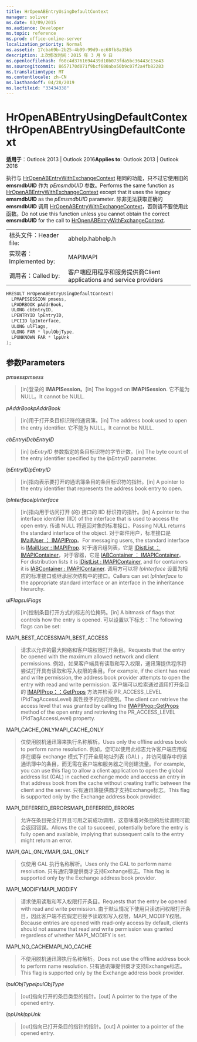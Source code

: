 ```yaml
---
title: HrOpenABEntryUsingDefaultContext
manager: soliver
ms.date: 03/09/2015
ms.audience: Developer
ms.topic: reference
ms.prod: office-online-server
localization_priority: Normal
ms.assetid: 17cba69b-2b25-4b99-99d9-ec68fb8a35b5
description: 上次修改时间：2015 年 3 月 9 日
ms.openlocfilehash: f60c4d3761694439d10b073fda5bc36443c13e43
ms.sourcegitcommit: 8657170d071f9bcf680aba50b9c07f2a4fb82283
ms.translationtype: MT
ms.contentlocale: zh-CN
ms.lasthandoff: 04/28/2019
ms.locfileid: "33434338"
---
```

# <a name="hropenabentryusingdefaultcontext"></a><span data-ttu-id="643ed-103">HrOpenABEntryUsingDefaultContext</span><span class="sxs-lookup"><span data-stu-id="643ed-103">HrOpenABEntryUsingDefaultContext</span></span>

  
  
<span data-ttu-id="643ed-104">**适用于**：Outlook 2013 | Outlook 2016</span><span class="sxs-lookup"><span data-stu-id="643ed-104">**Applies to**: Outlook 2013 | Outlook 2016</span></span> 
  
<span data-ttu-id="643ed-105">执行与 [HrOpenABEntryWithExchangeContext](hropenabentrywithexchangecontext.md) 相同的功能，只不过它使用旧的 **emsmdbUID** 作为  _pEmsmdbUID_ 参数。</span><span class="sxs-lookup"><span data-stu-id="643ed-105">Performs the same function as [HrOpenABEntryWithExchangeContext](hropenabentrywithexchangecontext.md) except that it uses the legacy **emsmdbUID** as the  _pEmsmdbUID_ parameter.</span></span> <span data-ttu-id="643ed-106">除非无法获取正确的 **emsmdbUID** 调用 [HrOpenABEntryWithExchangeContext](hropenabentrywithexchangecontext.md)，否则请不要使用此函数。</span><span class="sxs-lookup"><span data-stu-id="643ed-106">Do not use this function unless you cannot obtain the correct **emsmdbUID** for the call to [HrOpenABEntryWithExchangeContext](hropenabentrywithexchangecontext.md).</span></span>
  
|||
|:-----|:-----|
|<span data-ttu-id="643ed-107">标头文件：</span><span class="sxs-lookup"><span data-stu-id="643ed-107">Header file:</span></span>  <br/> |<span data-ttu-id="643ed-108">abhelp.h</span><span class="sxs-lookup"><span data-stu-id="643ed-108">abhelp.h</span></span>  <br/> |
|<span data-ttu-id="643ed-109">实现者：</span><span class="sxs-lookup"><span data-stu-id="643ed-109">Implemented by:</span></span>  <br/> |<span data-ttu-id="643ed-110">MAPI</span><span class="sxs-lookup"><span data-stu-id="643ed-110">MAPI</span></span>  <br/> |
|<span data-ttu-id="643ed-111">调用者：</span><span class="sxs-lookup"><span data-stu-id="643ed-111">Called by:</span></span>  <br/> |<span data-ttu-id="643ed-112">客户端应用程序和服务提供商</span><span class="sxs-lookup"><span data-stu-id="643ed-112">Client applications and service providers</span></span>  <br/> |
   
```cpp
HRESULT HrOpenABEntryUsingDefaultContext(
  LPMAPISESSION pmsess,
  LPADRBOOK pAddrBook,
  ULONG cbEntryID,
  LPENTRYID lpEntryID,
  LPCIID lpInterface,
  ULONG ulFlags,
  ULONG FAR * lpulObjType,
  LPUNKNOWN FAR * lppUnk
);
```

## <a name="parameters"></a><span data-ttu-id="643ed-113">参数</span><span class="sxs-lookup"><span data-stu-id="643ed-113">Parameters</span></span>

 <span data-ttu-id="643ed-114">_pmsess_</span><span class="sxs-lookup"><span data-stu-id="643ed-114">_pmsess_</span></span>
  
> <span data-ttu-id="643ed-115">[in]登录的 **IMAPISession**。</span><span class="sxs-lookup"><span data-stu-id="643ed-115">[in] The logged on **IMAPISession**.</span></span> <span data-ttu-id="643ed-116">它不能为 NULL。</span><span class="sxs-lookup"><span data-stu-id="643ed-116">It cannot be NULL.</span></span>
    
 <span data-ttu-id="643ed-117">_pAddrBook_</span><span class="sxs-lookup"><span data-stu-id="643ed-117">_pAddrBook_</span></span>
  
> <span data-ttu-id="643ed-118">[in]用于打开条目标识符的通讯簿。</span><span class="sxs-lookup"><span data-stu-id="643ed-118">[in] The address book used to open the entry identifier.</span></span> <span data-ttu-id="643ed-119">它不能为 NULL。</span><span class="sxs-lookup"><span data-stu-id="643ed-119">It cannot be NULL.</span></span>
    
 <span data-ttu-id="643ed-120">_cbEntryID_</span><span class="sxs-lookup"><span data-stu-id="643ed-120">_cbEntryID_</span></span>
  
> <span data-ttu-id="643ed-121">[in]  _lpEntryID_ 参数指定的条目标识符的字节计数。</span><span class="sxs-lookup"><span data-stu-id="643ed-121">[in] The byte count of the entry identifier specified by the  _lpEntryID_ parameter.</span></span> 
    
 <span data-ttu-id="643ed-122">_lpEntryID_</span><span class="sxs-lookup"><span data-stu-id="643ed-122">_lpEntryID_</span></span>
  
>  <span data-ttu-id="643ed-123">[in]指向表示要打开的通讯簿条目的条目标识符的指针。</span><span class="sxs-lookup"><span data-stu-id="643ed-123">[in] A pointer to the entry identifier that represents the address book entry to open.</span></span> 
    
 <span data-ttu-id="643ed-124">_lpInterface_</span><span class="sxs-lookup"><span data-stu-id="643ed-124">_lpInterface_</span></span>
  
> <span data-ttu-id="643ed-125">[in]指向用于访问打开 (的) 接口的 IID 标识符的指针。</span><span class="sxs-lookup"><span data-stu-id="643ed-125">[in] A pointer to the interface identifier (IID) of the interface that is used to access the open entry.</span></span> <span data-ttu-id="643ed-126">传递 NULL 将返回对象的标准接口。</span><span class="sxs-lookup"><span data-stu-id="643ed-126">Passing NULL returns the standard interface of the object.</span></span> <span data-ttu-id="643ed-127">对于邮件用户，标准接口是 [IMailUser ： IMAPIProp](imailuserimapiprop.md)。</span><span class="sxs-lookup"><span data-stu-id="643ed-127">For messaging users, the standard interface is [IMailUser : IMAPIProp](imailuserimapiprop.md).</span></span> <span data-ttu-id="643ed-128">对于通讯组列表，它是 [IDistList ： IMAPIContainer](idistlistimapicontainer.md)，对于容器，它是 [IABContainer ： IMAPIContainer](iabcontainerimapicontainer.md)。</span><span class="sxs-lookup"><span data-stu-id="643ed-128">For distribution lists it is [IDistList : IMAPIContainer](idistlistimapicontainer.md), and for containers it is [IABContainer : IMAPIContainer](iabcontainerimapicontainer.md).</span></span> <span data-ttu-id="643ed-129">调用方可以将  _lpInterface_ 设置为相应的标准接口或继承层次结构中的接口。</span><span class="sxs-lookup"><span data-stu-id="643ed-129">Callers can set  _lpInterface_ to the appropriate standard interface or an interface in the inheritance hierarchy.</span></span> 
    
 <span data-ttu-id="643ed-130">_ulFlags_</span><span class="sxs-lookup"><span data-stu-id="643ed-130">_ulFlags_</span></span>
  
> <span data-ttu-id="643ed-131">[in]控制条目打开方式的标志的位掩码。</span><span class="sxs-lookup"><span data-stu-id="643ed-131">[in] A bitmask of flags that controls how the entry is opened.</span></span> <span data-ttu-id="643ed-132">可以设置以下标志：</span><span class="sxs-lookup"><span data-stu-id="643ed-132">The following flags can be set:</span></span>
    
<span data-ttu-id="643ed-133">MAPI_BEST_ACCESS</span><span class="sxs-lookup"><span data-stu-id="643ed-133">MAPI_BEST_ACCESS</span></span>
  
> <span data-ttu-id="643ed-134">请求以允许的最大网络和客户端权限打开条目。</span><span class="sxs-lookup"><span data-stu-id="643ed-134">Requests that the entry be opened with the maximum allowed network and client permissions.</span></span> <span data-ttu-id="643ed-135">例如，如果客户端具有读取和写入权限，通讯簿提供程序将尝试打开具有读取和写入权限的条目。</span><span class="sxs-lookup"><span data-stu-id="643ed-135">For example, if the client has read and write permission, the address book provider attempts to open the entry with read and write permission.</span></span> <span data-ttu-id="643ed-136">客户端可以检索通过调用打开条目的 [IMAPIProp：：GetProps](imapiprop-getprops.md) 方法并检索 PR_ACCESS_LEVEL (PidTagAccessLevel) 属性授予的访问级别。</span><span class="sxs-lookup"><span data-stu-id="643ed-136">The client can retrieve the access level that was granted by calling the [IMAPIProp::GetProps](imapiprop-getprops.md) method of the open entry and retrieving the PR_ACCESS_LEVEL (PidTagAccessLevel) property.</span></span> 
    
<span data-ttu-id="643ed-137">MAPI_CACHE_ONLY</span><span class="sxs-lookup"><span data-stu-id="643ed-137">MAPI_CACHE_ONLY</span></span>
  
> <span data-ttu-id="643ed-138">仅使用脱机通讯簿来执行名称解析。</span><span class="sxs-lookup"><span data-stu-id="643ed-138">Uses only the offline address book to perform name resolution.</span></span> <span data-ttu-id="643ed-139">例如，您可以使用此标志允许客户端应用程序在缓存 exchange 模式下打开全局地址列表 (GAL) ，并访问缓存中的该通讯簿中的条目，而无需在客户端和服务器之间创建流量。</span><span class="sxs-lookup"><span data-stu-id="643ed-139">For example, you can use this flag to allow a client application to open the global address list (GAL) in cached exchange mode and access an entry in that address book from the cache without creating traffic between the client and the server.</span></span> <span data-ttu-id="643ed-140">只有通讯簿提供商才支持Exchange标志。</span><span class="sxs-lookup"><span data-stu-id="643ed-140">This flag is supported only by the Exchange address book provider.</span></span>
    
<span data-ttu-id="643ed-141">MAPI_DEFERRED_ERRORS</span><span class="sxs-lookup"><span data-stu-id="643ed-141">MAPI_DEFERRED_ERRORS</span></span>
  
> <span data-ttu-id="643ed-142">允许在条目完全打开且可用之前成功调用，这意味着对条目的后续调用可能会返回错误。</span><span class="sxs-lookup"><span data-stu-id="643ed-142">Allows the call to succeed, potentially before the entry is fully open and available, implying that subsequent calls to the entry might return an error.</span></span>
    
<span data-ttu-id="643ed-143">MAPI_GAL_ONLY</span><span class="sxs-lookup"><span data-stu-id="643ed-143">MAPI_GAL_ONLY</span></span>
  
> <span data-ttu-id="643ed-144">仅使用 GAL 执行名称解析。</span><span class="sxs-lookup"><span data-stu-id="643ed-144">Uses only the GAL to perform name resolution.</span></span> <span data-ttu-id="643ed-145">只有通讯簿提供商才支持Exchange标志。</span><span class="sxs-lookup"><span data-stu-id="643ed-145">This flag is supported only by the Exchange address book provider.</span></span>
    
<span data-ttu-id="643ed-146">MAPI_MODIFY</span><span class="sxs-lookup"><span data-stu-id="643ed-146">MAPI_MODIFY</span></span>
  
> <span data-ttu-id="643ed-147">请求使用读取和写入权限打开条目。</span><span class="sxs-lookup"><span data-stu-id="643ed-147">Requests that the entry be opened with read and write permission.</span></span> <span data-ttu-id="643ed-148">由于默认情况下使用只读访问权限打开条目，因此客户端不应假定已授予读取和写入权限，MAPI_MODIFY权限。</span><span class="sxs-lookup"><span data-stu-id="643ed-148">Because entries are opened with read-only access by default, clients should not assume that read and write permission was granted regardless of whether MAPI_MODIFY is set.</span></span>
    
<span data-ttu-id="643ed-149">MAPI_NO_CACHE</span><span class="sxs-lookup"><span data-stu-id="643ed-149">MAPI_NO_CACHE</span></span>
  
> <span data-ttu-id="643ed-150">不使用脱机通讯簿执行名称解析。</span><span class="sxs-lookup"><span data-stu-id="643ed-150">Does not use the offline address book to perform name resolution.</span></span> <span data-ttu-id="643ed-151">只有通讯簿提供商才支持Exchange标志。</span><span class="sxs-lookup"><span data-stu-id="643ed-151">This flag is supported only by the Exchange address book provider.</span></span>
    
 <span data-ttu-id="643ed-152">_lpulObjType_</span><span class="sxs-lookup"><span data-stu-id="643ed-152">_lpulObjType_</span></span>
  
> <span data-ttu-id="643ed-153">[out]指向打开的条目类型的指针。</span><span class="sxs-lookup"><span data-stu-id="643ed-153">[out] A pointer to the type of the opened entry.</span></span>
    
 <span data-ttu-id="643ed-154">_lppUnk_</span><span class="sxs-lookup"><span data-stu-id="643ed-154">_lppUnk_</span></span>
  
> <span data-ttu-id="643ed-155">[out]指向已打开条目的指针的指针。</span><span class="sxs-lookup"><span data-stu-id="643ed-155">[out] A pointer to a pointer of the opened entry.</span></span>
    

